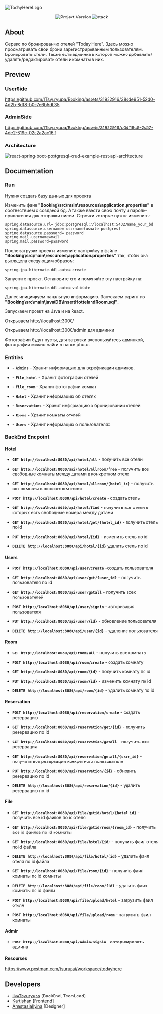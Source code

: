 ![TodayHereLogo](https://github.com/ITsyuryupa/Booking/assets/31932916/05092b06-ad55-425f-95da-beec729044a4)

<p align="center">
   <img src="https://img.shields.io/badge/version-1.1.2-brightgreen" alt="Project Version">
   <img src="https://img.shields.io/badge/stack-Java%2BReact%2BPostgreSQL-informational" alt="stack">
</p>

## About

Сервис по бронированию отелей "Today Here". Здесь можно просматривать свои брони зарегистрированным пользователям. Бронировать отели. Также есть админка в которой можно добавлять/удалять/редактировать отели и комнаты в них.

## Preview

### UserSide
https://github.com/ITsyuryupa/Booking/assets/31932916/38dde951-52d0-4d2b-8df8-b0e7e6b5db35

### AdminSide
https://github.com/ITsyuryupa/Booking/assets/31932916/c0df19c9-2c57-4de2-819c-02e2a2ac16ff

### Architecture
![react-spring-boot-postgresql-crud-example-rest-api-architecture](https://github.com/ITsyuryupa/Booking/assets/31932916/4d3cc64c-4e22-45a8-a250-6df7abed4a5b)

## Documentation
### Run
Нужно создать базу данных для проекта

Изменить фаил **"Booking\src\main\resources\application.properties"** в соотвествием с созданой бд. А также ввести свою почту и пароль-приложения для отправки писем. Строчки которые нужно изменить:
```
spring.datasource.url= jdbc:postgresql://localhost:5432/name_your_bd
spring.datasource.username= username(usuale postgres)
spring.datasource.password= password
spring.mail.username=mail
spring.mail.password=password
```

После загрузки проекта измените настройку в файле **"Booking\src\main\resources\application.properties"** так, чтобы она выглядела следующим образом:
```
spring.jpa.hibernate.ddl-auto= create
```

Запустите проект. Остановите его и поменяйте эту настройку на:
```
spring.jpa.hibernate.ddl-auto= validate
```

Далее инициируем начальную информацию. Запускаем скрипт из **"Booking\src\main\java\DB\InsertHottelandRoom.sql"**.

Запускаем проект на Java и на React.

Открываем http://localhost:3000/

Открываем http://localhost:3000/admin для админки

Фотографии будут пусты, для загрузки воспользуйтесь админкой, фотографии можно найти в папке photo.

### Entities

- **-** **`Admins`** - Хранит информацию для верефикации админов.

- **-** **`File_hotel`** - Хранит фотографии отелей

- **-** **`File_room`** - Хранит фотографии комнат

- **-** **`Hotel`** - Хранит информацию об отелях

- **-** **`Reservations`** - Хранит информацию о бронировании отелей

- **-** **`Rooms`** - Хранит комнаты отелей

- **-** **`Users`** - Хранит информацию о пользователях

### BackEnd Endpoint
#### Hotel

- **`GET http://localhost:8080/api/hotel/all`** - получить все отели

- **`GET http://localhost:8080/api/hotel/allroom/free`** - получить все свободные комнаты между датами в конкретном отеле

- **`GET http://localhost:8080/api/hotel/allroom/{hotel_id}`** - получить все комнаты в конкретном отеле

- **`POST http://localhost:8080/api/hotel/create`** - создать отель

- **`GET http://localhost:8080/api/hotel/find`** - получить все отели в которых есть свободные номера между датами

- **`GET http://localhost:8080/api/hotel/get/{hotel_id}`** - получить отель по id

- **`PUT http://localhost:8080/api/hotel/{id}`** - изменить отель по id

- **`DELETE http://localhost:8080/api/hotel/{id}`** удалить отель по id

#### Users

- **`POST http://localhost:8080/api/user/create`** -создать пользователя


- **`GET http://localhost:8080/api/user/get/{user_id}`** - получить пользователя по id


- **`GET http://localhost:8080/api/user/getall`** - получить всех пользователей


- **`POST http://localhost:8080/api/user/signin`** - авторизация пользователя


- **`PUT http://localhost:8080/api/user/{id}`** - обновление пользователя


- **`DELETE http://localhost:8080/api/user/{id}`** - удаление пользователя

#### Room

- **`GET http://localhost:8080/api/room/all`** - получить все комнаты

- **`POST http://localhost:8080/api/room/create`** - создать комнату

- **`GET http://localhost:8080/api/room/{id}`** - получить комнату по id

- **`PUT http://localhost:8080/api/room/{id}`** - изменить комнату по id

- **`DELETE http://localhost:8080/api/room/{id}`** - удалить комнату по id

#### Reservation

- **`POST http://localhost:8080/api/reservation/create`** - создать резервацию

- **`GET http://localhost:8080/api/reservation/get/{id}`** - получить резервацию по id

- **`GET http://localhost:8080/api/reservation/getall`** - получить все резервации

- **`GET http://localhost:8080/api/reservation/getall/{user_id}`** - получить все резервации конкретного пользователя

- **`PUT http://localhost:8080/api/reservation/{id}`** - обновить резервацию по id

- **`DELETE http://localhost:8080/api/reservation/{id}`** - удалить резервацию по id

#### File

- **`GET http://localhost:8080/api/file/getid/hotel/{hotel_id}`** - получить все id фаилов по id отеля

- **`GET http://localhost:8080/api/file/getid/room/{room_id}`** - получить все id фаилов по id комнаты

- **`GET http://localhost:8080/api/file/hotel/{id}`** - получить фаил отеля по id файла

- **`DELETE http://localhost:8080/api/file/hotel/{id}`** - удалить фаил отеля по id файла

- **`GET http://localhost:8080/api/file/room/{id}`** - получить фаил комнаты по id комнаты

- **`DELETE http://localhost:8080/api/file/room/{id}`** - удалить фаил комнаты по id файла

- **`POST http://localhost:8080/api/file/upload/hotel`** - загрузить фаил отеля 

- **`POST http://localhost:8080/api/file/upload/room`** - загрузить фаил комнаты

#### Admin

- **`POST http://localhost:8080/api/admin/signin`** - авторизировать админа

#### Resourses
https://www.postman.com/tsurupai/workspace/todayhere 

## Developers

- [IlyaTsyuryupa](https://github.com/ITsyuryupa) [BackEnd, TeamLead]
- [Kartishan](https://github.com/Kartishan) [Frontend]
- [AnastasiaIlyina](https://github.com/AnastasiaIlyina) [Designer]
